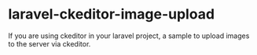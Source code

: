 # laravel-ckeditor-image-upload

If you are using ckeditor in your laravel project, a sample to upload images to the server via ckeditor.

